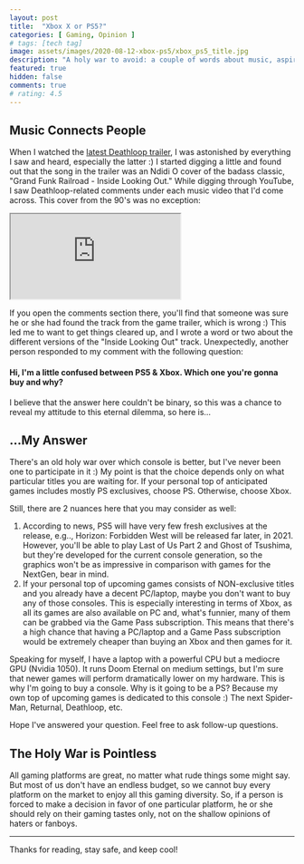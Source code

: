 ```yaml
---
layout: post
title:  "Xbox X or PS5?"
categories: [ Gaming, Opinion ]
# tags: [tech tag]
image: assets/images/2020-08-12-xbox-ps5/xbox_ps5_title.jpg
description: "A holy war to avoid: a couple of words about music, aspirations, and budgeting"
featured: true
hidden: false
comments: true
# rating: 4.5
---
```


## Music Connects People

When I watched the [latest Deathloop trailer](https://youtu.be/mc2hz3LJhTY), I was astonished by everything I saw and heard, especially the latter :) I started digging  a little and found out that the song in the trailer was an Ndidi O cover of  the  badass classic, "Grand Funk Railroad - Inside Looking Out." While digging through YouTube, I saw Deathloop-related comments under each music video that I'd come across. This cover from the 90's was no exception:

<div class="embed-responsive embed-responsive-16by9">
  <iframe class="embed-responsive-item" src="https://www.youtube.com/embed/B_VGm-0STjY" allowfullscreen></iframe>
</div>

If you open the comments section there, you'll find that someone was sure he or she had found the track from the game trailer, which is wrong :) This led me to want to get things cleared up, and I wrote a word or two about the different versions of the "Inside Looking Out" track. Unexpectedly, another person responded to my comment with the following question:

#### Hi, I'm a little confused between PS5 & Xbox. Which one you're gonna buy and why?

I believe that the answer here couldn't be binary, so this was a chance to reveal my attitude to this eternal dilemma, so here is…

## ...My Answer

There's an old holy war over which console is better, but I've never been one to participate in it :) My point is that the choice depends only on what particular titles you are waiting for. If your personal top of anticipated games includes mostly PS exclusives,  choose PS. Otherwise, choose Xbox.

Still, there are 2 nuances here that you may consider as well:
1. According to news, PS5 will have very few fresh exclusives at the release, e.g.., Horizon: Forbidden West will be released far later, in 2021. However, you'll be able to play Last of Us Part 2 and Ghost of Tsushima, but they're developed for the current console generation, so the graphics won't be as impressive in comparison with games for the NextGen, bear in mind.
1. If your personal top of upcoming games consists of NON-exclusive titles and you already have a decent PC/laptop, maybe you don't want to buy any of those consoles. This is especially interesting in terms of Xbox, as all its games are also available on PC and, what's funnier, many of them can be grabbed via the Game Pass subscription. This means that there's a high chance that having a PC/laptop and a Game Pass subscription would be extremely cheaper than buying an Xbox and then games for it.

Speaking for myself, I have a laptop with a powerful CPU but a mediocre GPU (Nvidia 1050). It runs Doom Eternal on medium settings, but I'm sure that newer games will perform dramatically lower on my hardware. This is why I'm going to buy a console. Why is it going to be a PS? Because my own top of upcoming games is dedicated to this console :) The next Spider-Man, Returnal, Deathloop, etc.

Hope I've answered your question. Feel free to ask follow-up questions.

## The Holy War is Pointless

All gaming platforms are great, no matter what rude things some might say. But most of us don't have an endless budget, so we cannot buy every platform on the market to enjoy all this gaming diversity. So, if a person is forced to make a decision in favor of one particular platform, he or she should rely on their gaming tastes only, not on the shallow opinions of haters or fanboys. 

---

Thanks for reading, stay safe, and keep cool!

 

 


